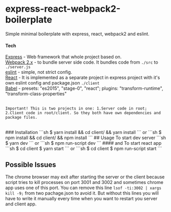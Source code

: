 # express-react-webpack2-boilerplate
Simple minimal boilerplate with express, react, webpack2 and eslint.

#### Tech

[Express](https://github.com/expressjs/express) - Web framework that whole project based on.<br />
[Webpack 2.x](https://webpack.github.io/) - to bundle server side code. It bundles code from ```./src``` to ```./server.js```<br />
[eslint](https://github.com/eslint/eslint) - simple, not strict config.<br />
[React](https://github.com/facebook/react) - It is implemented as a separate project in express project with it's own eslint config and package.json ```./client```<br />
[Babel](https://github.com/babel/babel) - presets: "es2015", "stage-0", "react"; plugins: "transform-runtime", "transform-class-properties"<br />
<br />
```
Important! This is two projects in one: 1.Server code in root; 2.Client code in root/client. So they both have own dependencies and package files.
```
<br />
### Installation
```sh
$ yarn install && cd client/ && yarn install  
```
or
```sh
$ npm install && cd client/ && npm install  
```
## Usage
To start dev server
```sh
$ yarn dev  
```
or
```sh
$ npm run-script dev
```
#### and
To start react app
```sh
$ cd client
$ yarn start  
```
or
```sh
$ cd client
$ npm run-script start
```

## Possible Issues

The chrome browser may exit after starting the server or the client because script tries to kill processes on port 3001 and 3002 and sometimes chrome app uses one of this port. You can remove this line ```lsof -ti:3002 | xargs kill -9;``` from two pachage.json to avoid it. But without this lines you will have to write it manually every time when you want to restart you server and client app.
